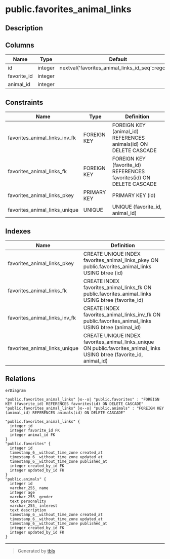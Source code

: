 # public.favorites_animal_links

## Description

## Columns

| Name | Type | Default | Nullable | Children | Parents | Comment |
| ---- | ---- | ------- | -------- | -------- | ------- | ------- |
| id | integer | nextval('favorites_animal_links_id_seq'::regclass) | false |  |  |  |
| favorite_id | integer |  | true |  | [public.favorites](public.favorites.md) |  |
| animal_id | integer |  | true |  | [public.animals](public.animals.md) |  |

## Constraints

| Name | Type | Definition |
| ---- | ---- | ---------- |
| favorites_animal_links_inv_fk | FOREIGN KEY | FOREIGN KEY (animal_id) REFERENCES animals(id) ON DELETE CASCADE |
| favorites_animal_links_fk | FOREIGN KEY | FOREIGN KEY (favorite_id) REFERENCES favorites(id) ON DELETE CASCADE |
| favorites_animal_links_pkey | PRIMARY KEY | PRIMARY KEY (id) |
| favorites_animal_links_unique | UNIQUE | UNIQUE (favorite_id, animal_id) |

## Indexes

| Name | Definition |
| ---- | ---------- |
| favorites_animal_links_pkey | CREATE UNIQUE INDEX favorites_animal_links_pkey ON public.favorites_animal_links USING btree (id) |
| favorites_animal_links_fk | CREATE INDEX favorites_animal_links_fk ON public.favorites_animal_links USING btree (favorite_id) |
| favorites_animal_links_inv_fk | CREATE INDEX favorites_animal_links_inv_fk ON public.favorites_animal_links USING btree (animal_id) |
| favorites_animal_links_unique | CREATE UNIQUE INDEX favorites_animal_links_unique ON public.favorites_animal_links USING btree (favorite_id, animal_id) |

## Relations

```mermaid
erDiagram

"public.favorites_animal_links" }o--o| "public.favorites" : "FOREIGN KEY (favorite_id) REFERENCES favorites(id) ON DELETE CASCADE"
"public.favorites_animal_links" }o--o| "public.animals" : "FOREIGN KEY (animal_id) REFERENCES animals(id) ON DELETE CASCADE"

"public.favorites_animal_links" {
  integer id
  integer favorite_id FK
  integer animal_id FK
}
"public.favorites" {
  integer id
  timestamp_6__without_time_zone created_at
  timestamp_6__without_time_zone updated_at
  timestamp_6__without_time_zone published_at
  integer created_by_id FK
  integer updated_by_id FK
}
"public.animals" {
  integer id
  varchar_255_ name
  integer age
  varchar_255_ gender
  text personality
  varchar_255_ interest
  text description
  timestamp_6__without_time_zone created_at
  timestamp_6__without_time_zone updated_at
  timestamp_6__without_time_zone published_at
  integer created_by_id FK
  integer updated_by_id FK
}
```

---

> Generated by [tbls](https://github.com/k1LoW/tbls)
